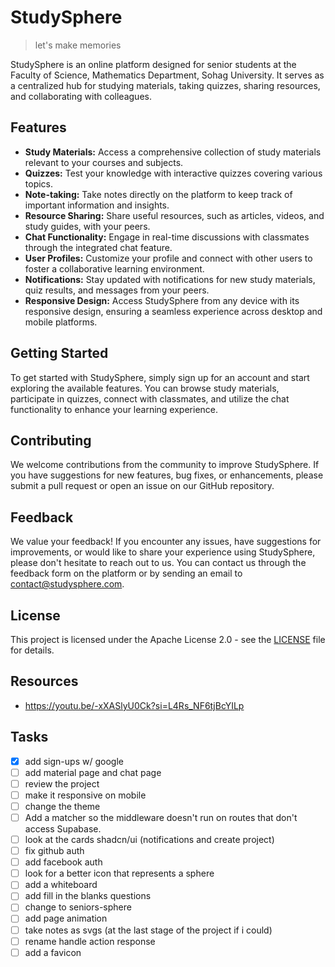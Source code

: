 # StudySphere

> let's make memories

StudySphere is an online platform designed for senior students at the Faculty of Science, Mathematics Department, Sohag University. It serves as a centralized hub for studying materials, taking quizzes, sharing resources, and collaborating with colleagues.

## Features

- **Study Materials:** Access a comprehensive collection of study materials relevant to your courses and subjects.
- **Quizzes:** Test your knowledge with interactive quizzes covering various topics.
- **Note-taking:** Take notes directly on the platform to keep track of important information and insights.
- **Resource Sharing:** Share useful resources, such as articles, videos, and study guides, with your peers.
- **Chat Functionality:** Engage in real-time discussions with classmates through the integrated chat feature.
- **User Profiles:** Customize your profile and connect with other users to foster a collaborative learning environment.
- **Notifications:** Stay updated with notifications for new study materials, quiz results, and messages from your peers.
- **Responsive Design:** Access StudySphere from any device with its responsive design, ensuring a seamless experience across desktop and mobile platforms.

## Getting Started

To get started with StudySphere, simply sign up for an account and start exploring the available features. You can browse study materials, participate in quizzes, connect with classmates, and utilize the chat functionality to enhance your learning experience.

## Contributing

We welcome contributions from the community to improve StudySphere. If you have suggestions for new features, bug fixes, or enhancements, please submit a pull request or open an issue on our GitHub repository.

## Feedback

We value your feedback! If you encounter any issues, have suggestions for improvements, or would like to share your experience using StudySphere, please don't hesitate to reach out to us. You can contact us through the feedback form on the platform or by sending an email to [contact@studysphere.com](mailto:contact@studysphere.com).

## License

This project is licensed under the Apache License 2.0 - see the [LICENSE](LICENSE) file for details.

## Resources

- https://youtu.be/-xXASlyU0Ck?si=L4Rs_NF6tjBcYILp

## Tasks

- [x] add sign-ups w/ google
- [ ] add material page and chat page
- [ ] review the project
- [ ] make it responsive on mobile
- [ ] change the theme
- [ ] Add a matcher so the middleware doesn't run on routes that don't access Supabase.
- [ ] look at the cards shadcn/ui (notifications and create project)
- [ ] fix github auth
- [ ] add facebook auth
- [ ] look for a better icon that represents a sphere
- [ ] add a whiteboard
- [ ] add fill in the blanks questions
- [ ] change to seniors-sphere
- [ ] add page animation
- [ ] take notes as svgs (at the last stage of the project if i could)
- [ ] rename handle action response
- [ ] add a favicon
